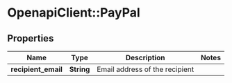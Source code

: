 # OpenapiClient::PayPal

## Properties
Name | Type | Description | Notes
------------ | ------------- | ------------- | -------------
**recipient_email** | **String** | Email address of the recipient | 


